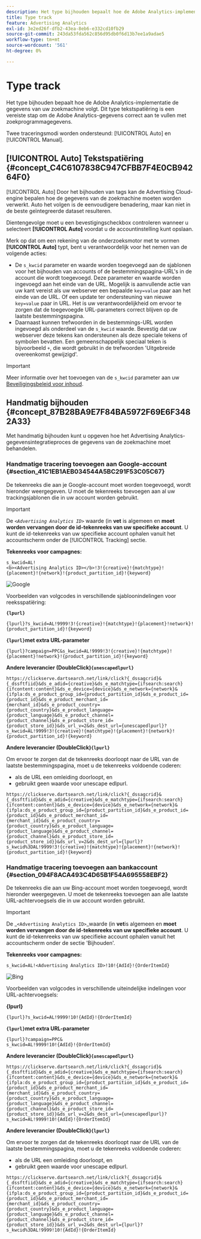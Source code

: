 ```yaml
---
description: Het type bijhouden bepaalt hoe de Adobe Analytics-implementatie de gegevens van uw zoekmachine volgt. Dit type tekstspatiëring is een vereiste stap om de Adobe Analytics-gegevens correct aan te vullen met zoekprogrammagegevens.
title: Type track
feature: Advertising Analytics
exl-id: 3e2ed26f-dfb2-43ea-8eb6-e332cd10fb29
source-git-commit: 243da53fda562c856d95db0f6d13b7ee1a9adae5
workflow-type: tm+mt
source-wordcount: '561'
ht-degree: 0%

---
```


# Type track

Het type bijhouden bepaalt hoe de Adobe Analytics-implementatie de gegevens van uw zoekmachine volgt. Dit type tekstspatiëring is een vereiste stap om de Adobe Analytics-gegevens correct aan te vullen met zoekprogrammagegevens.

<!--

Here is a video overview of how to implement the Advertising Analytics tracking template:

>[!VIDEO](https://video.tv.adobe.com/v/23120/?quality=12)

-->

Twee traceringsmodi worden ondersteund: [!UICONTROL Auto] en [!UICONTROL Manual].

## [!UICONTROL Auto] Tekstspatiëring {#concept_C4C6107838C947CFBB7F4E0CB94264F0}

[!UICONTROL Auto] Door het bijhouden van tags kan de Advertising Cloud-engine bepalen hoe de gegevens van de zoekmachine moeten worden verwerkt. Auto het volgen is de eenvoudigere benadering, maar kan niet in de beste geïntegreerde dataset resulteren.

Dientengevolge moet u een bevestigingscheckbox controleren wanneer u selecteert **[!UICONTROL Auto]** voordat u de accountinstelling kunt opslaan.

Merk op dat om een rekening van de onderzoeksmotor met te vormen **[!UICONTROL Auto]** typt, bent u verantwoordelijk voor het nemen van de volgende acties:

* De `s_kwcid` parameter en waarde worden toegevoegd aan de sjablonen voor het bijhouden van accounts of de bestemmingspagina-URL&#39;s in de account die wordt toegevoegd. Deze parameter en waarde worden ingevoegd aan het einde van de URL. Mogelijk is aanvullende actie van uw kant vereist als uw webserver een bepaalde `key=value` paar aan het einde van de URL. Of een update ter ondersteuning van nieuwe `key=value` paar in URL. Het is uw verantwoordelijkheid om ervoor te zorgen dat de toegevoegde URL-parameters correct blijven op de laatste bestemmingspagina.
* Daarnaast kunnen trefwoorden in de bestemmings-URL worden ingevoegd als onderdeel van de `s_kwcid` waarde. Bevestig dat uw webserver deze tekens kan ondersteunen als deze speciale tekens of symbolen bevatten. Een gemeenschappelijk speciaal teken is bijvoorbeeld `+`, die wordt gebruikt in de trefwoorden &#39;Uitgebreide overeenkomst gewijzigd&#39;.

>[!IMPORTANT]
>
>Meer informatie over het toevoegen van de `s_kwcid` parameter aan uw [Beveiligingsbeleid voor inhoud](https://experienceleague.adobe.com/en/docs/id-service/using/reference/csp).

## Handmatig bijhouden {#concept_87B28BA9E7F84BA5972F69E6F3482A33}

Met handmatig bijhouden kunt u opgeven hoe het Advertising Analytics-gegevensintegratieproces de gegevens van de zoekmachine moet behandelen.

### Handmatige tracering toevoegen aan Google-account {#section_41C1EB1AEB034544A5BC291F53C05C67}

De tekenreeks die aan je Google-account moet worden toegevoegd, wordt hieronder weergegeven. U moet de tekenreeks toevoegen aan al uw trackingsjablonen die in uw account worden gebruikt.

>[!IMPORTANT]
>
>De *`<Advertising Analytics ID>`* waarde (in **vet** is algemeen en **moet worden vervangen door de id-tekenreeks van uw specifieke account**. U kunt de id-tekenreeks van uw specifieke account ophalen vanuit het accountscherm onder de [!UICONTROL Tracking] sectie.

**Tekenreeks voor campagnes:**

```
s_kwcid=AL! 
<b><Advertising Analytics ID></b>!3!{creative}!{matchtype}!{placement}!{network}!{product_partition_id}!{keyword}
```

![Google](/help/integrate/c-advertising-analytics/c-adanalytics-workflow/assets/google-account.png)

Voorbeelden van volgcodes in verschillende sjabloonindelingen voor reeksspatiëring:

**`{lpurl}`**

```
{lpurl}?s_kwcid=AL!9999!3!{creative}!{matchtype}!{placement}!network}!{product_partition_id}!{keyword}
```

**`{lpurl}`met extra URL-parameter**

```
{lpurl}?campaign=PPC&s_kwcid=AL!9999!3!{creative}!{matchtype}!{placement}!network}!{product_partition_id}!{keyword}
```

**Andere leverancier (DoubleClick)`{unescapedlpurl}`**

```
https://clickserve.dartsearch.net/link/click?{_dssagcrid}&{_dssftfiid}&ds_e_adid={creative}&ds_e_matchtype={ifsearch:search}{ifcontent:content}&ds_e_device={device}&ds_e_network={network}&{ifpla:ds_e_product_group_id={product_partition_id}&ds_e_product_id={product_id}&ds_e_product_merchant_id={merchant_id}&ds_e_product_country={product_country}&ds_e_product_language={product_language}&ds_e_product_channel={product_channel}&ds_e_product_store_id={product_store_id}}&ds_url_v=2&ds_dest_url={unescapedlpurl}?s_kwcid=AL!9999!3!{creative}!{matchtype}!{placement}!{network}!{product_partition_id}!{keyword}
```

**Andere leverancier (DoubleClick)`{lpurl}`**

Om ervoor te zorgen dat de tekenreeks doorloopt naar de URL van de laatste bestemmingspagina, moet u de tekenreeks voldoende coderen:

* als de URL een omleiding doorloopt, en
* gebruikt geen waarde voor unescape edlpurl.


```
https://clickserve.dartsearch.net/link/click?{_dssagcrid}&{_dssftfiid}&ds_e_adid={creative}&ds_e_matchtype={ifsearch:search}{ifcontent:content}&ds_e_device={device}&ds_e_network={network}&{ifpla:ds_e_product_group_id={product_partition_id}&ds_e_product_id={product_id}&ds_e_product_merchant_id={merchant_id}&ds_e_product_country={product_country}&ds_e_product_language={product_language}&ds_e_product_channel={product_channel}&ds_e_product_store_id={product_store_id}}&ds_url_v=2&ds_dest_url={lpurl}?s_kwcid%3DAL!9999!3!{creative}!{matchtype}!{placement}!{network}!{product_partition_id}!{keyword}
```

### Handmatige tracering toevoegen aan bankaccount {#section_094F8ACA493C4D65B1F54A695558EBF2}

De tekenreeks die aan uw Bing-account moet worden toegevoegd, wordt hieronder weergegeven. U moet de tekenreeks toevoegen aan alle laatste URL-achtervoegsels die in uw account worden gebruikt.

>[!IMPORTANT]
>
>De _`<Advertising Analytics ID>`_waarde (in **vet**&#x200B;is algemeen en **moet worden vervangen door de id-tekenreeks van uw specifieke account**. U kunt de id-tekenreeks van uw specifieke account ophalen vanuit het accountscherm onder de sectie &#39;Bijhouden&#39;.

**Tekenreeks voor campagnes:**

```
s_kwcid=AL!<Advertising Analytics ID>!10!{AdId}!{OrderItemId} 
```

![Bing](/help/integrate/c-advertising-analytics/c-adanalytics-workflow/assets/bing-account.png)

Voorbeelden van volgcodes in verschillende uiteindelijke indelingen voor URL-achtervoegsels:

**{lpurl}**

```
{lpurl}?s_kwcid=AL!9999!10!{AdId}!{OrderItemId}
```

**`{lpurl}`met extra URL-parameter**

```
{lpurl}?campaign=PPC&
s_kwcid=AL!9999!10!{AdId}!{OrderItemId}
```

**Andere leverancier (DoubleClick)`{unescapedlpurl}`**

```
https://clickserve.dartsearch.net/link/click?{_dssagcrid}&{_dssftfiid}&ds_e_adid={creative}&ds_e_matchtype={ifsearch:search}{ifcontent:content}&ds_e_device={device}&ds_e_network={network}&{ifpla:ds_e_product_group_id={product_partition_id}&ds_e_product_id={product_id}&ds_e_product_merchant_id={merchant_id}&ds_e_product_country={product_country}&ds_e_product_language={product_language}&ds_e_product_channel={product_channel}&ds_e_product_store_id={product_store_id}}&ds_url_v=2&ds_dest_url={unescapedlpurl}?s_kwcid=AL!9999!10!{AdId}!{OrderItemId}
```

**Andere leverancier (DoubleClick)`{lpurl}`**

Om ervoor te zorgen dat de tekenreeks doorloopt naar de URL van de laatste bestemmingspagina, moet u de tekenreeks voldoende coderen:

* als de URL een omleiding doorloopt, en
* gebruikt geen waarde voor unescape edlpurl.

```
https://clickserve.dartsearch.net/link/click?{_dssagcrid}&{_dssftfiid}&ds_e_adid={creative}&ds_e_matchtype={ifsearch:search}{ifcontent:content}&ds_e_device={device}&ds_e_network={network}&{ifpla:ds_e_product_group_id={product_partition_id}&ds_e_product_id={product_id}&ds_e_product_merchant_id={merchant_id}&ds_e_product_country={product_country}&ds_e_product_language={product_language}&ds_e_product_channel={product_channel}&ds_e_product_store_id={product_store_id}}&ds_url_v=2&ds_dest_url={lpurl}?s_kwcid%3DAL!9999!10!{AdId}!{OrderItemId}
```
